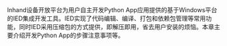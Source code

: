 Inhand设备开放平台为用户自主开发Python App应用提供的基于Windows平台的IED集成开发工具。IED实现了代码编辑、编译、打包和依赖包管理等常用功能，同时IED采用压缩包的方式提供，即解压即用，省去用户安装的烦恼。本章主要介绍开发Python App的步骤注意事项等。

